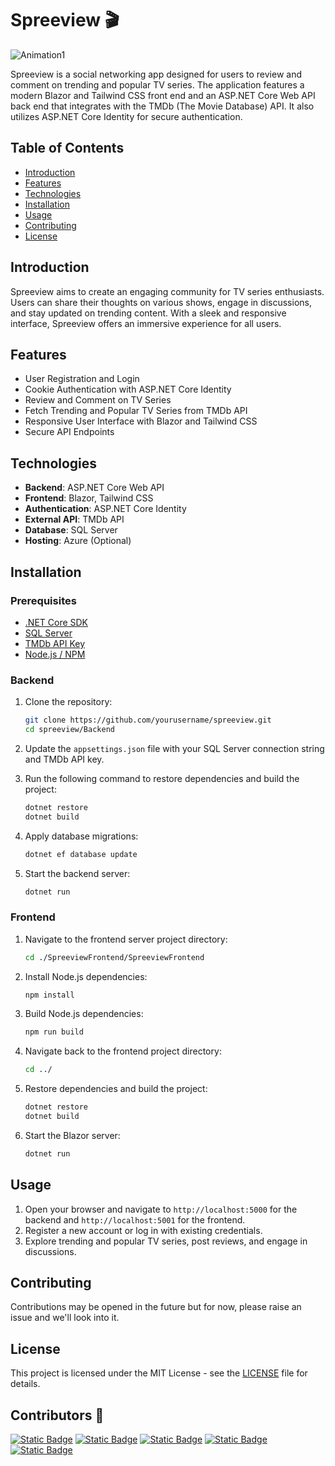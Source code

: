 # Spreeview 🎬

![Animation1](https://github.com/user-attachments/assets/e0eadda5-d6de-4cb0-a522-ffbcde51c2fe)

Spreeview is a social networking app designed for users to review and comment on trending and popular TV series. The application features a modern Blazor and Tailwind CSS front end and an ASP.NET Core Web API back end that integrates with the TMDb (The Movie Database) API. It also utilizes ASP.NET Core Identity for secure authentication.

## Table of Contents
- [Introduction](#introduction)
- [Features](#features)
- [Technologies](#technologies)
- [Installation](#installation)
- [Usage](#usage)
- [Contributing](#contributing)
- [License](#license)

## Introduction
Spreeview aims to create an engaging community for TV series enthusiasts. Users can share their thoughts on various shows, engage in discussions, and stay updated on trending content. With a sleek and responsive interface, Spreeview offers an immersive experience for all users.

## Features
- User Registration and Login
- Cookie Authentication with ASP.NET Core Identity
- Review and Comment on TV Series
- Fetch Trending and Popular TV Series from TMDb API
- Responsive User Interface with Blazor and Tailwind CSS
- Secure API Endpoints

## Technologies
- **Backend**: ASP.NET Core Web API
- **Frontend**: Blazor, Tailwind CSS
- **Authentication**: ASP.NET Core Identity
- **External API**: TMDb API
- **Database**: SQL Server
- **Hosting**: Azure (Optional)

## Installation
### Prerequisites
- [.NET Core SDK](https://dotnet.microsoft.com/download)
- [SQL Server](https://www.microsoft.com/en-us/sql-server/sql-server-downloads)
- [TMDb API Key](https://www.themoviedb.org/documentation/api)
- [Node.js / NPM](https://nodejs.org/en)

### Backend
1. Clone the repository:
    ```bash
    git clone https://github.com/yourusername/spreeview.git
    cd spreeview/Backend
    ```

2. Update the `appsettings.json` file with your SQL Server connection string and TMDb API key.

3. Run the following command to restore dependencies and build the project:
    ```bash
    dotnet restore
    dotnet build
    ```

4. Apply database migrations:
    ```bash
    dotnet ef database update
    ```

5. Start the backend server:
    ```bash
    dotnet run
    ```

### Frontend

1. Navigate to the frontend server project directory:
    ```bash
    cd ./SpreeviewFrontend/SpreeviewFrontend
    ```

2. Install Node.js dependencies:
   ```bash
   npm install
   ```

3. Build Node.js dependencies:
   ```bash
   npm run build
   ```

4. Navigate back to the frontend project directory:
    ```bash
    cd ../
    ```

5. Restore dependencies and build the project:
    ```bash
    dotnet restore
    dotnet build
    ```

6. Start the Blazor server:
    ```bash
    dotnet run
    ```

## Usage
1. Open your browser and navigate to `http://localhost:5000` for the backend and `http://localhost:5001` for the frontend.
2. Register a new account or log in with existing credentials.
3. Explore trending and popular TV series, post reviews, and engage in discussions.

## Contributing
Contributions may be opened in the future but for now, please raise an issue and we'll look into it.

## License
This project is licensed under the MIT License - see the [LICENSE](LICENSE) file for details.

## Contributors 🔗
[![Static Badge](https://img.shields.io/badge/Syntrice-purple?style=for-the-badge)](https://github.com/Syntrice)
[![Static Badge](https://img.shields.io/badge/thecodingrunner-purple?style=for-the-badge)](https://github.com/thecodingrunner)
[![Static Badge](https://img.shields.io/badge/cghlee-purple?style=for-the-badge)](https://github.com/cghlee)
[![Static Badge](https://img.shields.io/badge/Metajjj-purple?style=for-the-badge)](https://github.com/Metajjj)
[![Static Badge](https://img.shields.io/badge/nick%20midmore-purple?style=for-the-badge)](https://github.com/nick-midmore)
